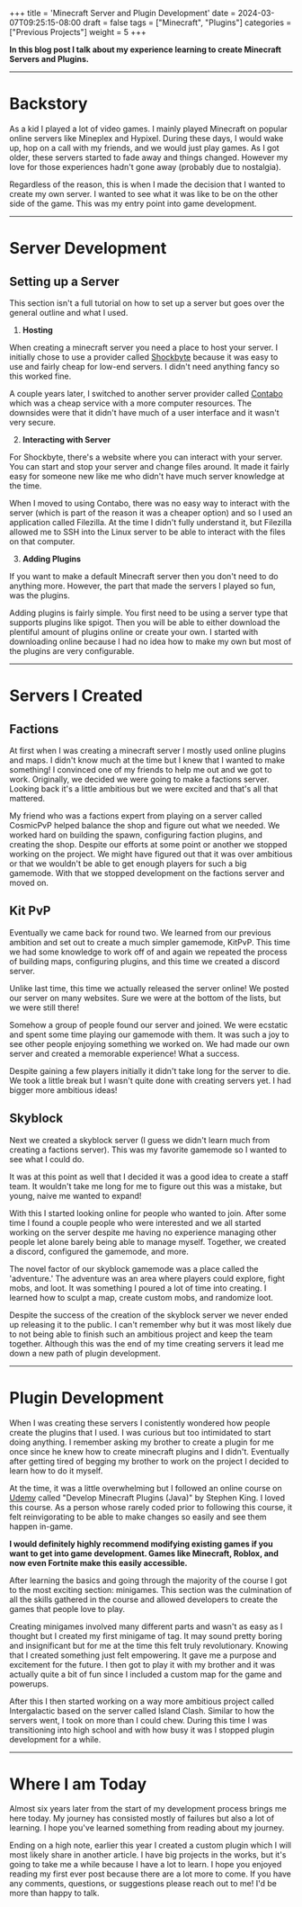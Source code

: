+++
title = 'Minecraft Server and Plugin Development'
date = 2024-03-07T09:25:15-08:00
draft = false
tags = ["Minecraft", "Plugins"]
categories = ["Previous Projects"]
weight = 5
+++

**In this blog post I talk about my experience learning to create Minecraft Servers and Plugins.**

---

# Backstory
As a kid I played a lot of video games. I mainly played Minecraft on popular online servers like Mineplex and Hypixel. During these days, I would wake up, hop on a call with my friends, and we would just play games. As I got older, these servers started to fade away and things changed. However my love for those experiences hadn't gone away (probably due to nostalgia). 

Regardless of the reason, this is when I made the decision that I wanted to create my own server. I wanted to see what it was like to be on the other side of the game. This was my entry point into game development.

---------------------

# Server Development

## Setting up a Server
This section isn't a full tutorial on how to set up a server but goes over the general outline and what I used. 

1. **Hosting**

When creating a minecraft server you need a place to host your server. I initially chose to use a provider called [Shockbyte](https://shockbyte.com/) because it was easy to use and fairly cheap for low-end servers. I didn't need anything fancy so this worked fine. 

A couple years later, I switched to another server provider called [Contabo](https://contabo.com/en-us/) which was a cheap service with a more computer resources. The downsides were that it didn't have much of a user interface and it wasn't very secure.

2. **Interacting with Server**

For Shockbyte, there's a website where you can interact with your server. You can start and stop your server and change files around. It made it fairly easy for someone new like me who didn't have much server knowledge at the time. 

When I moved to using Contabo, there was no easy way to interact with the server (which is part of the reason it was a cheaper option) and so I used an application called Filezilla. At the time I didn't fully understand it, but Filezilla allowed me to SSH into the Linux server to be able to interact with the files on that computer.

3. **Adding Plugins**

If you want to make a default Minecraft server then you don't need to do anything more. However, the part that made the servers I played so fun, was the plugins. 

Adding plugins is fairly simple. You first need to be using a server type that supports plugins like spigot. Then you will be able to either download the plentiful amount of plugins online or create your own. I started with downloading online because I had no idea how to make my own but most of the plugins are very configurable.

---------------------

# Servers I Created

## Factions
At first when I was creating a minecraft server I mostly used online plugins and maps. I didn't know much at the time but I knew that I wanted to make something! I convinced one of my friends to help me out and we got to work. Originally, we decided we were going to make a factions server. Looking back it's a little ambitious but we were excited and that's all that mattered. 

My friend who was a factions expert from playing on a server called CosmicPvP helped balance the shop and figure out what we needed. We worked hard on building the spawn, configuring faction plugins, and creating the shop. Despite our efforts at some point or another we stopped working on the project. We might have figured out that it was over ambitious or that we wouldn't be able to get enough players for such a big gamemode. With that we stopped development on the factions server and moved on.

## Kit PvP
Eventually we came back for round two. We learned from our previous ambition and set out to create a much simpler gamemode, KitPvP. This time we had some knowledge to work off of and again we repeated the process of building maps, configuring plugins, and this time we created a discord server. 

Unlike last time, this time we actually released the server online! We posted our server on many websites. Sure we were at the bottom of the lists, but we were still there! 

Somehow a group of people found our server and joined. We were ecstatic and spent some time playing our gamemode with them. It was such a joy to see other people enjoying something we worked on. We had made our own server and created a memorable experience! What a success.

Despite gaining a few players initially it didn't take long for the server to die. We took a little break but I wasn't quite done with creating servers yet. I had bigger more ambitious ideas!

## Skyblock
Next we created a skyblock server (I guess we didn't learn much from creating a factions server). This was my favorite gamemode so I wanted to see what I could do. 

It was at this point as well that I decided it was a good idea to create a staff team. It wouldn't take me long for me to figure out this was a mistake, but young, naive me wanted to expand! 

With this I started looking online for people who wanted to join. After some time I found a couple people who were interested and we all started working on the server despite me having no experience managing other people let alone barely being able to manage myself. Together, we created a discord, configured the gamemode, and more. 

The novel factor of our skyblock gamemode was a place called the 'adventure.' The adventure was an area where players could explore, fight mobs, and loot. It was something I poured a lot of time into creating. I learned how to sculpt a map, create custom mobs, and randomize loot. 

Despite the success of the creation of the skyblock server we never ended up releasing it to the public. I can't remember why but it was most likely due to not being able to finish such an ambitious project and keep the team together. Although this was the end of my time creating servers it lead me down a new path of plugin development.

---------------------

# Plugin Development
When I was creating these servers I conistently wondered how people create the plugins that I used. I was curious but too intimidated to start doing anything. I remember asking my brother to create a plugin for me once since he knew how to create minecraft plugins and I didn't. Eventually after getting tired of begging my brother to work on the project I decided to learn how to do it myself. 

At the time, it was a little overwhelming but I followed an online course on [Udemy](https://www.udemy.com/) called "Develop Minecraft Plugins (Java)" by Stephen King. I loved this course. As a person whose rarely coded prior to following this course, it felt reinvigorating to be able to make changes so easily and see them happen in-game. 

__I would definitely highly recommend modifying existing games if you want to get into game development. Games like Minecraft, Roblox, and now even Fortnite make this easily accessible.__

After learning the basics and going through the majority of the course I got to the most exciting section: minigames. This section was the culmination of all the skills gathered in the course and allowed developers to create the games that people love to play. 

Creating minigames involved many different parts and wasn't as easy as I thought but I created my first minigame of tag. It may sound pretty boring and insignificant but for me at the time this felt truly revolutionary. Knowing that I created something just felt empowering. It gave me a purpose and excitement for the future. I then got to play it with my brother and it was actually quite a bit of fun since I included a custom map for the game and powerups. 

After this I then started working on a way more ambitious project called Intergalactic based on the server called Island Clash. Similar to how the servers went, I took on more than I could chew. During this time I was transitioning into high school and with how busy it was I stopped plugin development for a while.

---------------------

# Where I am Today
Almost six years later from the start of my development process brings me here today. My journey has consisted mostly of failures but also a lot of learning. I hope you've learned something from reading about my journey. 

Ending on a high note, earlier this year I created a custom plugin which I will most likely share in another article. I have big projects in the works, but it's going to take me a while because I have a lot to learn. I hope you enjoyed reading my first ever post because there are a lot more to come. If you have any comments, questions, or suggestions please reach out to me! I'd be more than happy to talk.
